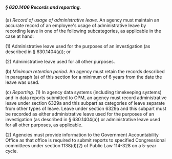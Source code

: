 ##### § 630.1406 Records and reporting. #####

(a) *Record of usage of administrative leave.* An agency must maintain an accurate record of an employee's usage of administrative leave by recording leave in one of the following subcategories, as applicable in the case at hand:

(1) Administrative leave used for the purposes of an investigation (as described in § 630.1404(a)); or

(2) Administrative leave used for all other purposes.

(b) *Minimum retention period.* An agency must retain the records described in paragraph (a) of this section for a minimum of 6 years from the date the leave was used.

(c) *Reporting.* (1) In agency data systems (including timekeeping systems) and in data reports submitted to OPM, an agency must record administrative leave under section 6329a and this subpart as categories of leave separate from other types of leave. Leave under section 6329a and this subpart must be recorded as either administrative leave used for the purposes of an investigation (as described in § 630.1404(a)) or administrative leave used for all other purposes, as applicable.

(2) Agencies must provide information to the Government Accountability Office as that office is required to submit reports to specified Congressional committees under section 1138(d)(2) of Public Law 114-328 on a 5-year cycle.